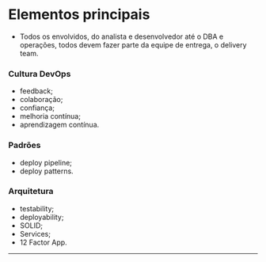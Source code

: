 # Elementos principais

* Todos os envolvidos, do analista e desenvolvedor até o DBA e operações, todos devem fazer parte da equipe de entrega, o delivery team.

### Cultura DevOps

* feedback;
* colaboração;
* confiança;
* melhoria contínua;
* aprendizagem contínua.

### Padrões

* deploy pipeline;
* deploy patterns.

### Arquitetura

* testability;
* deployability;
* SOLID;
* Services;
* 12 Factor App.

---
